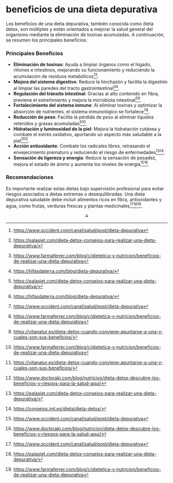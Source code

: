 # beneficios de una dieta depurativa

Los beneficios de una dieta depurativa, también conocida como dieta detox, son múltiples y están orientados a mejorar la salud general del organismo mediante la eliminación de toxinas acumuladas. A continuación, se resumen los principales beneficios:

### **Principales Beneficios**

- **Eliminación de toxinas**: Ayuda a limpiar órganos como el hígado, riñones e intestinos, mejorando su funcionamiento y reduciendo la acumulación de residuos metabólicos[^1][^2].
- **Mejora del sistema digestivo**: Reduce la hinchazón y facilita la digestión al limpiar las paredes del tracto gastrointestinal[^4][^5].
- **Regulación del tránsito intestinal**: Gracias al alto contenido en fibra, previene el estreñimiento y mejora la microbiota intestinal[^2][^5].
- **Fortalecimiento del sistema inmune**: Al eliminar toxinas y optimizar la absorción de nutrientes, el sistema inmunológico se fortalece[^1][^4].
- **Reducción de peso**: Facilita la pérdida de peso al eliminar líquidos retenidos y grasas acumuladas[^3][^4].
- **Hidratación y luminosidad de la piel**: Mejora la hidratación cutánea y combate el estrés oxidativo, aportando un aspecto más saludable a la piel[^3][^7].
- **Acción antioxidante**: Combate los radicales libres, retrasando el envejecimiento prematuro y reduciendo el riesgo de enfermedades[^2][^6].
- **Sensación de ligereza y energía**: Reduce la sensación de pesadez, mejora el estado de ánimo y aumenta los niveles de energía[^1][^7].


### **Recomendaciones**

Es importante realizar estas dietas bajo supervisión profesional para evitar riesgos asociados a dietas extremas o desequilibradas. Una dieta depurativa saludable debe incluir alimentos ricos en fibra, antioxidantes y agua, como frutas, verduras frescas y plantas medicinales[^1][^2][^4].

<div style="text-align: center">⁂</div>

[^1]: https://www.occident.com/canal/salud/post/dieta-depurativa

[^2]: https://palasiet.com/dieta-detox-consejos-para-realizar-una-dieta-depurativa/

[^3]: https://vitanatur.es/dieta-detox-cuando-conviene-apuntarse-a-una-y-cuales-son-sus-beneficios/

[^4]: https://www.farmaferrer.com/blog/c/dietetica-y-nutricion/beneficios-de-realizar-una-dieta-depurativa

[^5]: https://hifasdaterra.com/blog/dieta-depurativa/

[^6]: https://consejos.iml.es/dieta/dieta-detox/

[^7]: https://www.doctoraki.com/blog/nutricion/dieta-detox-descubre-los-beneficios-y-riesgos-para-la-salud-aqui/

[^8]: https://www.quironsalud.com/blogs/es/objetivo-peso-saludable/funcionan-realmente-dietas-detox-resultados-perdida-peso-ra

